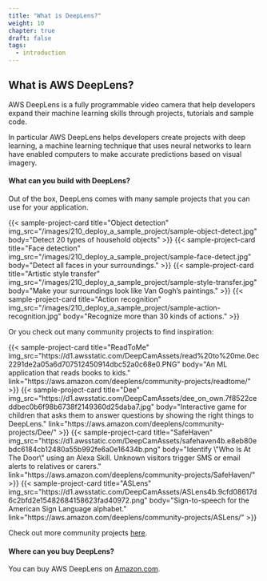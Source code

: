 ```yaml
---
title: "What is DeepLens?"
weight: 10
chapter: true
draft: false
tags:
  - introduction
---
```

## What is AWS DeepLens?

AWS DeepLens is a fully programmable video camera that help developers expand their machine learning skills through projects, tutorials and sample code.

In particular AWS DeepLens helps developers create projects with deep learning, a machine learning technique that uses neural networks to learn have enabled computers to make accurate predictions based on visual imagery.

#### What can you build with DeepLens?

Out of the box, DeepLens comes with many sample projects that you can use for your application.

<div class="card-group">
{{< sample-project-card 
    title="Object detection"
    img_src="/images/210_deploy_a_sample_project/sample-object-detect.jpg"
    body="Detect 20 types of household objects"
    >}}
{{< sample-project-card 
    title="Face detection"
    img_src="/images/210_deploy_a_sample_project/sample-face-detect.jpg"
    body="Detect all faces in your surroundings."
    >}}
{{< sample-project-card 
    title="Artistic style transfer"
    img_src="/images/210_deploy_a_sample_project/sample-style-transfer.jpg"
    body="Make your surroundings look like Van Gogh’s paintings."
    >}}
{{< sample-project-card 
    title="Action recognition"
    img_src="/images/210_deploy_a_sample_project/sample-action-recognition.jpg"
    body="Recognize more than 30 kinds of actions."
    >}}
</div>

Or you check out many community projects to find inspiration:

<div class="card-group">
{{< sample-project-card 
    title="ReadToMe"
    img_src="https://d1.awsstatic.com/DeepCamAssets/read%20to%20me.0ec2291de2a05a6d707512450914dbc52a0c68e0.PNG"
    body="An ML application that reads books to kids."
    link="https://aws.amazon.com/deeplens/community-projects/readtome/"
    >}}
{{< sample-project-card 
    title="Dee"
    img_src="https://d1.awsstatic.com/DeepCamAssets/dee_on_own.7f8522ceddbec0b6f98b6738f2149360d25daba7.jpg"
    body="Interactive game for children that asks them to answer questions by showing the right things to DeepLens."
    link="https://aws.amazon.com/deeplens/community-projects/Dee/"
    >}}
{{< sample-project-card 
    title="SafeHaven"
    img_src="https://d1.awsstatic.com/DeepCamAssets/safehaven4b.e8eb80ebdc6184cb12480a55b992fe6a0e16434b.png"
    body="Identify \"Who Is At The Door\" using an Alexa Skill. Unknown visitors trigger SMS or email alerts to relatives or carers."
    link="https://aws.amazon.com/deeplens/community-projects/SafeHaven/"
    >}}
{{< sample-project-card 
    title="ASLens"
    img_src="https://d1.awsstatic.com/DeepCamAssets/ASLens4b.9cfd08617d6c2bfd2e15482684158623fad40972.png"
    body="Sign-to-speech for the American Sign Language alphabet."
    link="https://aws.amazon.com/deeplens/community-projects/ASLens/"
    >}}


</div>

Check out more community projects [here](https://aws.amazon.com/deeplens/community-projects/).

#### Where can you buy DeepLens?

You can buy AWS DeepLens on [Amazon.com](https://www.amazon.com/dp/B07JLSHR23).

